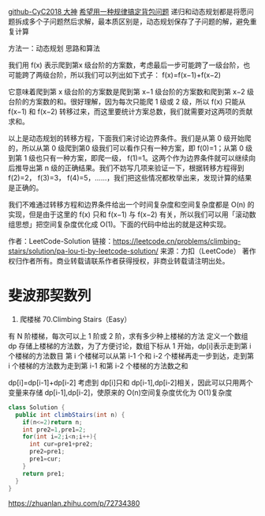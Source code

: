 [github-CyC2018 大神](https://github.com/CyC2018/CS-Notes/blob/master/notes/Leetcode%20%E9%A2%98%E8%A7%A3%20-%20%E5%8A%A8%E6%80%81%E8%A7%84%E5%88%92.md#0-1-%E8%83%8C%E5%8C%85)
[希望用一种规律搞定背包问题](https://leetcode-cn.com/problems/combination-sum-iv/solution/xi-wang-yong-yi-chong-gui-lu-gao-ding-bei-bao-wen-/)
递归和动态规划都是将愿问题拆成多个子问题然后求解，最本质区别是，动态规划保存了子问题的解，避免重复计算

方法一：动态规划
思路和算法

我们用
f(x) 表示爬到第x 级台阶的方案数，考虑最后一步可能跨了一级台阶，也可能跨了两级台阶，所以我们可以列出如下式子：
f(x)=f(x−1)+f(x−2)

它意味着爬到第
x 级台阶的方案数是爬到第
x−1 级台阶的方案数和爬到第
x−2 级台阶的方案数的和。很好理解，因为每次只能爬
1 级或
2 级，所以
f(x) 只能从
f(x−1) 和
f(x−2) 转移过来，而这里要统计方案总数，我们就需要对这两项的贡献求和。

以上是动态规划的转移方程，下面我们来讨论边界条件。我们是从第
0 级开始爬的，所以从第
0 级爬到第0 级我们可以看作只有一种方案，即
f(0)=1；从第
0 级到第
1 级也只有一种方案，即爬一级，
f(1)=1。这两个作为边界条件就可以继续向后推导出第
n 级的正确结果。我们不妨写几项来验证一下，根据转移方程得到
f(2)=2，
f(3)=3，
f(4)=5，……，我们把这些情况都枚举出来，发现计算的结果是正确的。

我们不难通过转移方程和边界条件给出一个时间复杂度和空间复杂度都是
O(n) 的实现，但是由于这里的
f(x) 只和
f(x−1) 与
f(x−2) 有关，所以我们可以用「滚动数组思想」把空间复杂度优化成
O(1)。下面的代码中给出的就是这种实现。

作者：LeetCode-Solution
链接：https://leetcode.cn/problems/climbing-stairs/solution/pa-lou-ti-by-leetcode-solution/
来源：力扣（LeetCode）
著作权归作者所有。商业转载请联系作者获得授权，非商业转载请注明出处。

# 斐波那契数列

1. 爬楼梯 70.Climbing Stairs（Easy）

有 N 阶楼梯，每次可以上 1 阶或 2 阶，求有多少种上楼梯的方法
定义一个数组 dp 存储上楼梯的方法数，为了方便讨论，数组下标从 1 开始，dp[i]表示走到第 i 个楼梯的方法数目
第 i 个楼梯可以从第 i-1 个和 i-2 个楼梯再走一步到达，走到第 i 个楼梯的方法数为走到第 i-1 和第 i-2 个楼梯的方法数之和

dp[i]=dp[i-1]+dp[i-2]
考虑到 dp[i]只和 dp[i-1],dp[i-2]相关，因此可以只用两个变量来存储 dp[i-1],dp[i-2]，使原来的 O(n)空间复杂度优化为 O(1)复杂度

```java
class Solution {
  public int climbStairs(int n) {
    if(n<=2)return n;
    int pre2=1,pre1=2;
    for(int i=2;i<n;i++){
      int cur=pre1+pre2;
      pre2=pre1;
      pre1=cur;
    }
    return pre1;
  }
}
```

https://zhuanlan.zhihu.com/p/72734380
